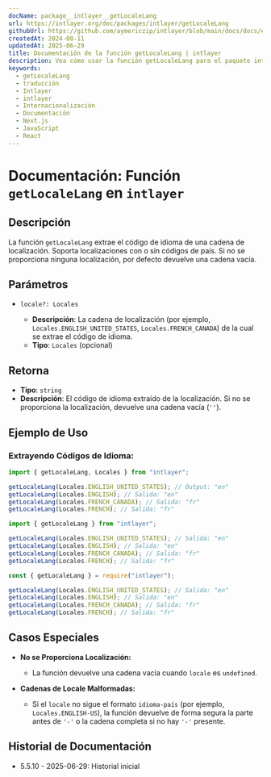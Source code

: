```yaml
---
docName: package__intlayer__getLocaleLang
url: https://intlayer.org/doc/packages/intlayer/getLocaleLang
githubUrl: https://github.com/aymericzip/intlayer/blob/main/docs/docs/es/packages/intlayer/getLocaleLang.md
createdAt: 2024-08-11
updatedAt: 2025-06-29
title: Documentación de la función getLocaleLang | intlayer
description: Vea cómo usar la función getLocaleLang para el paquete intlayer
keywords:
  - getLocaleLang
  - traducción
  - Intlayer
  - intlayer
  - Internacionalización
  - Documentación
  - Next.js
  - JavaScript
  - React
---
```


# Documentación: Función `getLocaleLang` en `intlayer`

## Descripción

La función `getLocaleLang` extrae el código de idioma de una cadena de localización. Soporta localizaciones con o sin códigos de país. Si no se proporciona ninguna localización, por defecto devuelve una cadena vacía.

## Parámetros

- `locale?: Locales`

  - **Descripción**: La cadena de localización (por ejemplo, `Locales.ENGLISH_UNITED_STATES`, `Locales.FRENCH_CANADA`) de la cual se extrae el código de idioma.
  - **Tipo**: `Locales` (opcional)

## Retorna

- **Tipo**: `string`
- **Descripción**: El código de idioma extraído de la localización. Si no se proporciona la localización, devuelve una cadena vacía (`''`).

## Ejemplo de Uso

### Extrayendo Códigos de Idioma:

```typescript codeFormat="typescript"
import { getLocaleLang, Locales } from "intlayer";

getLocaleLang(Locales.ENGLISH_UNITED_STATES); // Output: "en"
getLocaleLang(Locales.ENGLISH); // Salida: "en"
getLocaleLang(Locales.FRENCH_CANADA); // Salida: "fr"
getLocaleLang(Locales.FRENCH); // Salida: "fr"
```

```javascript codeFormat="esm"
import { getLocaleLang } from "intlayer";

getLocaleLang(Locales.ENGLISH_UNITED_STATES); // Salida: "en"
getLocaleLang(Locales.ENGLISH); // Salida: "en"
getLocaleLang(Locales.FRENCH_CANADA); // Salida: "fr"
getLocaleLang(Locales.FRENCH); // Salida: "fr"
```

```javascript codeFormat="commonjs"
const { getLocaleLang } = require("intlayer");

getLocaleLang(Locales.ENGLISH_UNITED_STATES); // Salida: "en"
getLocaleLang(Locales.ENGLISH); // Salida: "en"
getLocaleLang(Locales.FRENCH_CANADA); // Salida: "fr"
getLocaleLang(Locales.FRENCH); // Salida: "fr"
```

## Casos Especiales

- **No se Proporciona Localización:**

  - La función devuelve una cadena vacía cuando `locale` es `undefined`.

- **Cadenas de Locale Malformadas:**
  - Si el `locale` no sigue el formato `idioma-país` (por ejemplo, `Locales.ENGLISH-US`), la función devuelve de forma segura la parte antes de `'-'` o la cadena completa si no hay `'-'` presente.

## Historial de Documentación

- 5.5.10 - 2025-06-29: Historial inicial
